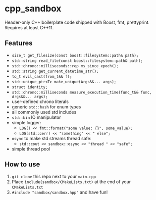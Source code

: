 # cpp_sandbox

Header-only C++ boilerplate code shipped with Boost, fmt, prettyprint. Requires at least C++11.

## Features

* `size_t get_filesize(const boost::filesystem::path& path);`
* `std::string read_file(const boost::filesystem::path& path);`
* `std::chrono::milliseconds::rep ms_since_epoch();`
* `std::string get_current_datetime_str();`
* `to_t evil_cast(from_t&& f);`
* `std::unique_ptr<T> make_unique(Args&&... args);`
* `struct identity;`
* `std::chrono::milliseconds measure_execution_time(func_t&& func, Args&&... args);`
* user-defined chrono literals
* generic `std::hash` for enum types
* all commonly used std includes
* `std::bin` IO manipulator
* simple logger:
  * `LOG() << fmt::format("some value: {}", some_value);`
  * `LOG(std::cerr) << "something" << " else";`
* `osync` to make std streams thread safe:
  * `std::cout << sandbox::osync << "thread " << "safe";`
* simple thread pool

## How to use

1) `git clone` this repo next to your `main.cpp`
2) Place `include(sandbox/CMakeLists.txt)` at the end of your `CMakeLists.txt`
3) `#include "sandbox/sandbox.hpp"` and have fun!
